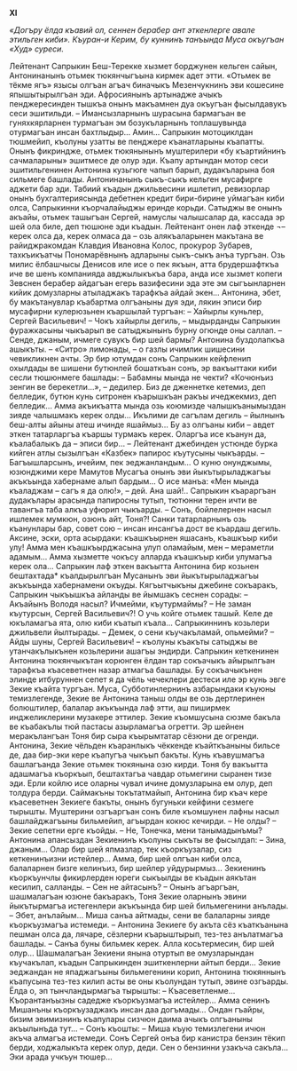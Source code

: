 **XI**


*«Догъру ёлда къавий ол, сеннен берабер ант эткенлерге авале этильген киби».
Къуран-и Керим, бу куннинъ танъында Муса окъугъан «Худ» суреси.*


Лейтенант Сапрыкин Беш-Терекке хызмет борджунен кельген сайын, Антонинанынъ отьмек тюкянчыгъына кирмек адет этти.
«Отьмек ве тёкме ягъ» язысы олгъан агъач биначыкъ Мезенчукнинъ эви кошесине япышытырылгъан эди. Афросиянынъ артынадже ачыкъ пенджересинден тышкъа онынъ макъамнен дуа окъугъан фысылдавукъ сеси эшитильди.
– Имансызларнынъ шурасына бармагъан ве гуняхкярларнен турмагъан эм бозукъларнынъ топлашувында отурмагъан инсан бахтлыдыр… Амин…
Сапрыкин мотоциклдан тюшмейип, къолуны узатты ве пенджере къанатларыны къапатты. Онынъ фикриндже, отьмек тюкянынынъ муштерилери «бу къартийнинъ сачмаларыны» эшитмесе де олур эди.
Къапу артындан мотор сеси эшитильгенинен Антонина кузьгюге чапып барып, дудакъларына боя сильмеге башлады.
Антонинанынъ сыкъ-сыкъ кельген мусафирге аджети бар эди. Табиий къадын джильвесини ишлетип, ревизорлар онынъ бухгалтериясында дебетнен кредит бири-бирине уймагъан киби олса, Сапрыкинни къорчалайыджы еринде корьди. Сатыджы ве онынъ акъайы, отьмек ташыгъан Сергей, намуслы чалышсалар да, кассада эр шей ола биле, деп тюшюне эди къадын.
Лейтенант онен лаф эткенде ¬– керек олса да, керек олмаса да – озь алякъаларынен макътана ве райиджракомдан Клавдия Ивановна Колос, прокурор Зубарев, тахкъикъатчы Пономарёвнынъ адларыны сыкъ-сыкъ анъа тургъан. Озь милис ёлбашчысы Денисов иле исе о пек якъын, атта брудершафткъа иче ве шенъ компанияда авджылыкъкъа бара, анда исе хызмет копеги Зевснен берабер айдагъан егерь вазифесини эда эте эм сыгъынларнен кийик домузларны атыладжакъ тарафкъа айдай экен…
Антонина, эбет, бу макътанувлар къабартма олгъаныны дуя эди, лякин эписи бир мусафирни кулерюзьнен къаршылай тургъан:
– Хайырлы куньлер, Сергей Васильевич!
– Чокъ хайырлы дегиль, – мыдырданды Сапрыкин фуражкасыны чыкъарып ве сатыджынынъ бурну огюнде оны саллап. – Сенде, джаным, ичмеге сувукъ бир шей бармы?
Антонина буздолапкъа ашыкъты.
– «Ситро» лимонады, – о газлы ичимлик шишесини чевикликнен ачты. Эр бир ютумдан сонъ Сапрыкин кейфленип охылдады ве шишени бутюнлей бошаткъан сонъ, эр вакъыттаки киби сесли тюшюнмеге башлады:
– Бабамны мында не чекти? «Кочюнъиз зенгин ве берекетли…», – дедилер. Биз де дженнетке кетемиз, деп белледик, бутюн кунь ситронен къарышкъан ракъы ичеджекмиз, деп белледик… Амма акъикъатта мында озь коюмизде чалышкъанымыздан зияде чалышмакъ керек олды… Икълими де сагълам дегиль – йылнынъ беш-алты айыны атеш ичинде яшаймыз… Бу аз олгъаны киби – авдет эткен татарларгъа къаршы турмакъ керек. Оларгъа исе къанун да, къалабалыкъ да – эписи бир… – Лейтенант джебинден устюнде бурка кийген атлы сызылгъан «Казбек» папирос къутусыны чыкъарды. 
– Багъышларсынъ, ичейим, пек эеджанландым… О куню онунджымы, юзюнджими кере Мамутов Мусагъа онынъ эви йыкътырыладжагъы акъкъында хабернаме алып бардым… О исе манъа: «Мен мында къаладжам – сагъ я да олю!», – дей. Ана шай!..
Сапрыкин къараргъан дудакълары арасында папиросны тутып, тютюнни терен ичти ве тавангъа таба алкъа уфюрип чыкъарды.
– Сонъ, бойлелернен насыл ишлемек мумкюн, озюнъ айт, Тоня?! Санки татарларнынъ озь къанунлары бар, совет сою – инсан инсангъа дост ве къардаш дегиль. Аксине, эски, орта асырдаки: къашкъырнен яшасанъ, къашкъыр киби улу! Амма мен къашкъырджасына улуп оламайым, мен – мераметли адамым… Амма хызметте чокъсу алларда къашкъыр киби улумагъа керек ола…
Сапрыкин лаф эткен вакъытта Антонина бир козьнен  бештахтада*  къалдырылгъан Мусанынъ эви йыкътырыладжагъы акъкъында хабернамени окъуды. Кягъытчыкъны джебине сокъаракъ, Сапрыкин чыкъышкъа айланды ве йымшакъ сеснен сорады: 
– Акъайынъ Володя насыл? Ичмейми, къутурмаймы?
– Не заман къутурсын, Сергей Васильевич?! О учь койге отьмек ташый. Келе де юкъламагъа ята, олю киби къатып къала…
Сапрыкиннинъ козьлери джильвели йылтырады.
– Демек, о сени къучакъламай, опьмейми?
– Айды шуны, Сергей Васильевич! – къолуны къакъты сатыджы ве утанчакълыкънен козьлерини ашагъы эндирди.
Сапрыкин кеткенинен Антонина тюкянчыкътан корюнген ёлдан тар сокъачыкъ айырылгъан тарафкъа къасеветнен назар атмагъа башлады. Бу сокъачыкънен элинде итбуруннен сепет я да чёль чечеклери дестеси иле эр кунь эвге Зекие къайта тургъан.
Муса, Субботинлернинъ азбарындаки къуюны темизлегенде, Зекие ве Антонина таныш олды ве озь дертлеринен болюштилер, балалар акъкъында лаф этти, аш пиширмек инджеликлерини музакере эттилер. Зекие къомшусына сюзме бакъла ве къабакълы тюй пастасы азырламагъа огретти. Эр шейнен меракълангъан Тоня бир сыра къырымтатар сёзюни де огренди.
Антонина, Зекие чёльден къаранлыкъ чёккенде къайткъаныны бильсе де, даа бир-эки кере къапугъа чыкъып бакъты.
Кунь къавушмагъа башлагъанда Зекие отьмек тюкянына озю кирди. Тоня бу вакъытта адашмагъа къоркъып, бештахтагъа чавдар отьмегини сыранен тизе эди. Ерли койлю исе оларны чувал ичине домузларына ем олур, деп толдура берди.
Саймакъны токътатмайып, Антонина бир къач кере къасеветнен Зекиеге бакъты, онынъ бугуньки кейфини сезмеге тырышты. Муштерини озгъаргъан сонъ биле къомшунен лафны насыл башлайджагъыны бильмейип, агъырдан кокюс кечирди.
– Не олды? – Зекие сепетни ерге къойды. – Не, Тонечка, мени танымадынъмы?
Антонина апансыздан Зекиенинъ къолуны сыкъты ве фысылдап:
– Зина, джаным… Олар бир шей япмазлар, тек къоркъузалар, сиз кеткенинъизни истейлер… Амма, бир шей олгъан киби олса, балаларнен бизге келинъиз, бир шейлер уйдурырмыз…
Зекиенинъ къоркъунчлы фикирлерден юреги сыкъылды ве къадын аякътан кесилип, салланды.
– Сен не айтасынъ? – Онынъ агъаргъан, шашмалагъан юзюне бакъаракъ, Тоня Зекие оларнынъ эвини йыкътырмагъа истегенлери акъкъында бир шей бильмегенини анълады.
– Эбет, анълайым… Миша санъа айтмады, сени ве балаларны зияде къоркъузмагъа истемеди. – Антонина Зекиеге бу акъта сёз къаткъанына пешман олса да, лячаре, сёзлерни къарыштырып, тез-тез анълатмагъа башлады. –  Санъа буны бильмек керек. Алла косьтермесин, бир шей олур…
Шашмалагъан Зекиени янына отуртып ве омузларындан къучакълап, къадын Сапрыкинден эшиткенлерни айтып берди…
Зекие эеджандан не япаджагъыны бильмегенини корип, Антонина тюкяннынъ къапусына тез-тез килип асты ве оны къолундан тутып, эвине озгъарды. Ёлда о, эп тынчландырмагъа тырышты:
– Къасеветленме… Къорантанъызны садедже къоркъузмагъа истейлер… Амма сенинъ Мишанъны къоркъузаджакъ инсан даа догъмады… Ондан гъайры, бизим эвимизнинъ къапулары сизчюн даима ачыкъ олгъаныны акъылынъда тут… – Сонъ къошты: – Миша къую темизлегени ичюн акъча алмагъа истемеди. Сонъ Сергей онъа бир канистра бензин тёкип берди, ходжалыкъта керек олур, деди. Сен о бензинни узакъча сакъла… Эки арада учкъун тюшер…
